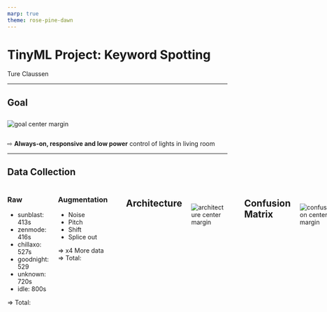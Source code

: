 ```yaml
---
marp: true
theme: rose-pine-dawn
---
```


<style type="text/css">
.columns {
    display: grid;
    grid-template-columns: repeat(2, minmax(0, 1fr));
    gap: 1rem;
}

img {
    background-color: transparent !important;
    max-height: 55vh;
    height: auto;
    width: auto;
    max-width: 100%;
}

img[alt~="center"] {
    display: block;
    margin: 0 auto;
}

img[alt~="margin"] {
    margin-top: 2em;
    margin-bottom: 2em;
}
</style>

# TinyML Project: Keyword Spotting

Ture Claussen

---

## Goal

![goal center margin](assets/goal.drawio.png)

⇨ **Always-on, responsive and low power** control of lights in living room

---

## Data Collection

<div class="columns">
<div>

### Raw

- sunblast: 413s
- zenmode: 416s
- chillaxo: 527s
- goodnight: 529
- unknown: 720s
- idle: 800s

=> Total: 

</div>
<div>

### Augmentation

- Noise
- Pitch
- Shift
- Splice out

=> x4 More data
=> Total: 

</div>

---

## Architecture

![architecture center margin](assets/architecture.drawio.png)

---

## Confusion Matrix

![confusion center margin](assets/confusion.png)

---

## Technical Overview

![overview center margin](assets/technical_overview.drawio.png)

---

## Continuous Audio via Ring Buffer

![ring center margin](assets/ring_buffer.drawio.png)

---

## Performance

![performance center margin](assets/performance.drawio.png)

---

## Memory Footprint

![memory center margin](assets/memory.drawio.png)

---

## Project Result

1. **Phase: MVP (5 points)** ✅
   - Self-created, small dataset with multiple human voices
   - Detection of one command spoken clearly, close and without noise
   - Receive classification result via serial monitor
2. **Phase: Extended MVP (10 points)**
   - Addtion of three more commands (max three syllables)
   - Extension of dataset with synthetic data (with TTS model)
3. **Phase: Usable Product (15 points)**
   - Integration: Works with MQTT and Home Assistant ✅
   - Reactivity: Time from command to MQTT message in less than one second ✅
   - Robustness: All distances and usual noice scenarios (conversation, TV etc.) ✅

---

## Learnings

- Tensorflow Optmization (QAT etc.) only supports Keras 2 and has very limited architecture support
- Synthetic data did not add as much value as hoped

---

## Future Work

- Get rid of dynamic memory allocations
- Optimize Fourier Transformation even more
- More data augmentation
- More advanced architectures
- NAS is promising as hyperparameters are quite random at the moment

